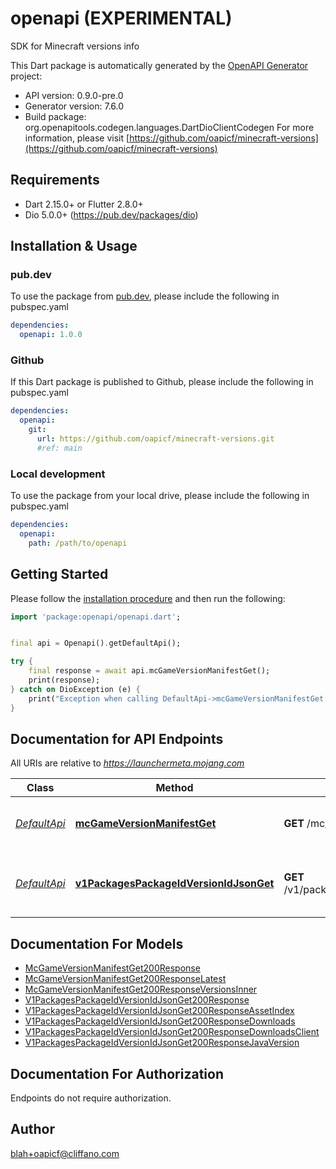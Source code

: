 # openapi (EXPERIMENTAL)
SDK for Minecraft versions info

This Dart package is automatically generated by the [OpenAPI Generator](https://openapi-generator.tech) project:

- API version: 0.9.0-pre.0
- Generator version: 7.6.0
- Build package: org.openapitools.codegen.languages.DartDioClientCodegen
For more information, please visit [https://github.com/oapicf/minecraft-versions](https://github.com/oapicf/minecraft-versions)

## Requirements

* Dart 2.15.0+ or Flutter 2.8.0+
* Dio 5.0.0+ (https://pub.dev/packages/dio)

## Installation & Usage

### pub.dev
To use the package from [pub.dev](https://pub.dev), please include the following in pubspec.yaml
```yaml
dependencies:
  openapi: 1.0.0
```

### Github
If this Dart package is published to Github, please include the following in pubspec.yaml
```yaml
dependencies:
  openapi:
    git:
      url: https://github.com/oapicf/minecraft-versions.git
      #ref: main
```

### Local development
To use the package from your local drive, please include the following in pubspec.yaml
```yaml
dependencies:
  openapi:
    path: /path/to/openapi
```

## Getting Started

Please follow the [installation procedure](#installation--usage) and then run the following:

```dart
import 'package:openapi/openapi.dart';


final api = Openapi().getDefaultApi();

try {
    final response = await api.mcGameVersionManifestGet();
    print(response);
} catch on DioException (e) {
    print("Exception when calling DefaultApi->mcGameVersionManifestGet: $e\n");
}

```

## Documentation for API Endpoints

All URIs are relative to *https://launchermeta.mojang.com*

Class | Method | HTTP request | Description
------------ | ------------- | ------------- | -------------
[*DefaultApi*](doc/DefaultApi.md) | [**mcGameVersionManifestGet**](doc/DefaultApi.md#mcgameversionmanifestget) | **GET** /mc/game/version_manifest | Get Minecraft version manifest
[*DefaultApi*](doc/DefaultApi.md) | [**v1PackagesPackageIdVersionIdJsonGet**](doc/DefaultApi.md#v1packagespackageidversionidjsonget) | **GET** /v1/packages/{packageId}/{versionId}.json | Get Minecraft version package details


## Documentation For Models

 - [McGameVersionManifestGet200Response](doc/McGameVersionManifestGet200Response.md)
 - [McGameVersionManifestGet200ResponseLatest](doc/McGameVersionManifestGet200ResponseLatest.md)
 - [McGameVersionManifestGet200ResponseVersionsInner](doc/McGameVersionManifestGet200ResponseVersionsInner.md)
 - [V1PackagesPackageIdVersionIdJsonGet200Response](doc/V1PackagesPackageIdVersionIdJsonGet200Response.md)
 - [V1PackagesPackageIdVersionIdJsonGet200ResponseAssetIndex](doc/V1PackagesPackageIdVersionIdJsonGet200ResponseAssetIndex.md)
 - [V1PackagesPackageIdVersionIdJsonGet200ResponseDownloads](doc/V1PackagesPackageIdVersionIdJsonGet200ResponseDownloads.md)
 - [V1PackagesPackageIdVersionIdJsonGet200ResponseDownloadsClient](doc/V1PackagesPackageIdVersionIdJsonGet200ResponseDownloadsClient.md)
 - [V1PackagesPackageIdVersionIdJsonGet200ResponseJavaVersion](doc/V1PackagesPackageIdVersionIdJsonGet200ResponseJavaVersion.md)


## Documentation For Authorization

Endpoints do not require authorization.


## Author

blah+oapicf@cliffano.com

